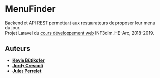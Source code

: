 # MenuFinder
Backend et API REST permettant aux restaurateurs de proposer leur menu du jour.<br>
Projet Laravel du [cours développement web](https://github.com/HE-Arc/slides-devweb) INF3dlm. HE-Arc, 2018-2019.

## Auteurs
* **[Kevin Bütikofer](https://github.com/kevinbutikofer)**
* **[Jordy Crescoli](https://github.com/joecrescoll)**
* **[Jules Perrelet](https://github.com/kulisse)**

